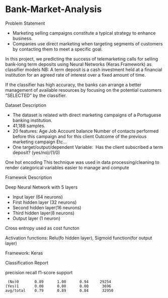 # Bank-Market-Analysis
Problem Statement
- Marketing selling campaigns constitute a typical strategy to enhance business.
- Companies use direct marketing when targeting segments of customers by contacting them to meet a specific goal.

In this project, we predicting the success of telemarketing calls for selling bank-long term deposits using Neural Networks (Keras Framework) as classifier models
 NB: A term deposit is a cash investment held at a financial institution for an agreed rate of interest over a fixed amount of time. 

If the classifier has high accuracy, the banks can arrange a better management of available resources by focusing on the potential customers “SELECTED” by the classifier.


Dataset Description

- The dataset is related with direct marketing campaigns of a Portuguese banking institution. 
- 41,188 samples.
- 20 features: 
    Age
    Job
    Account balance
    Number of contacts performed before this campaign and for this client 
    Outcome of the previous marketing campaign
    Etc… 
- One target/output/dependent Variable:  Has the client subscribed a term deposit? (yes/no)/(1/0)

One hot encoding
This technique was used in data processing/cleaning to render categorical variables easier to manage and compute


Framewok Description

Deep Neural Network with 5 layers
  - Input layer (64 neurons)
  - First  hidden layer (32 neurons) 
  - Second hidden layer(16 neurons) 
  - Third hidden layer(8 neurons)
  - Output layer (1 neuron)

Cross entropy used as cost functon 

Activation functions: Relu(fo hidden layer), Sigmoid function(for output layer)

Framework: Keras

Classification Report

   precision    recall  f1-score   support

     (No)0       0.89      1.00      0.94     29254
    (Yes)1       0.00      0.00      0.00      3696
    avg/total    0.79      0.89      0.84      32950

